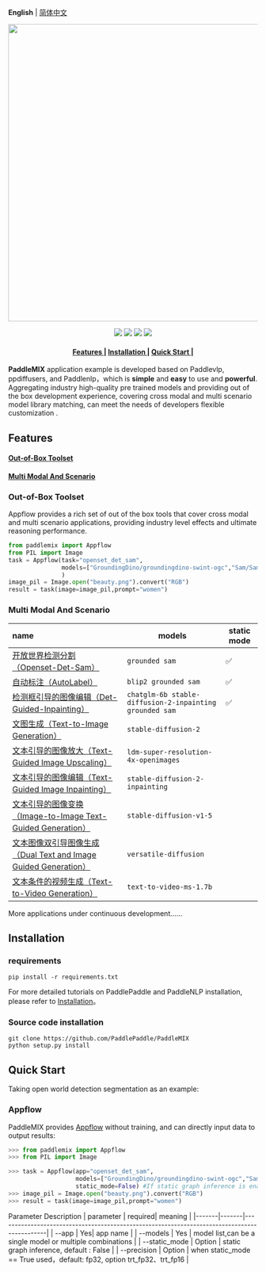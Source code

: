 **English** | [简体中文](./README.md)
<p align="center">
  <img src="https://github.com/PaddlePaddle/PaddleMIX/assets/22989727/2cd19298-1c52-4d73-a0f7-dcdab6a8ec90" align="middle" width = "600" />
</p>

<p align="center">
    <a href="./LICENSE"><img src="https://img.shields.io/badge/license-Apache%202-dfd.svg"></a>
    <a href=""><img src="https://img.shields.io/badge/python-3.7+-aff.svg"></a>
    <a href=""><img src="https://img.shields.io/badge/os-linux%2C%20win%2C%20mac-pink.svg"></a>
    <a href="https://github.com/PaddlePaddle/PaddleMIX/stargazers"><img src="https://img.shields.io/github/stars/PaddlePaddle/PaddleMIX?color=ccf"></a>
</p>

<h4 align="center">
  <a href=#Features> Features </a> |
  <a href=#Installation> Installation </a> |
  <a href=#quick-start> Quick Start </a> |
</h4>

**PaddleMIX** application example is developed based on Paddlevlp, ppdiffusers, and Paddlenlp，which is **simple** and **easy** to use  and **powerful**. Aggregating industry high-quality pre trained models and providing out of the box development experience, covering cross modal and multi scenario model library matching, can meet the needs of developers flexible customization .


## Features

#### <a href=#out-of-box-toolset> Out-of-Box Toolset </a>

#### <a href=#multi-modal-and-scenario> Multi Modal And Scenario </a>



### Out-of-Box Toolset

Appflow provides a rich set of out of the box tools that cover cross modal and multi scenario applications, providing industry level effects and ultimate reasoning performance.
```python
from paddlemix import Appflow
from PIL import Image
task = Appflow(task="openset_det_sam",
               models=["GroundingDino/groundingdino-swint-ogc","Sam/SamVitH-1024"]
               )
image_pil = Image.open("beauty.png").convert("RGB")
result = task(image=image_pil,prompt="women")
```

### Multi Modal And Scenario
| name                           | models                         | static mode   |
| :--------------------------------- | -------------------------------- | ----------|
| [开放世界检测分割（Openset-Det-Sam）](./CVinW/README.md/#开放世界检测分割grounded-sam-detect-and-segment-everything-with-text-prompt)              | `grounded sam`  |     ✅      |
| [自动标注（AutoLabel）](./Automatic_label/README.md/#自动标注autolabel)              | `blip2 grounded sam`        |      ✅       |
| [检测框引导的图像编辑（Det-Guided-Inpainting）](./Inpainting/README.md)      | `chatglm-6b stable-diffusion-2-inpainting grounded sam`                 |     ✅     |
| [文图生成（Text-to-Image Generation）](../ppdiffusers/README.md/#文图生成-text-to-image-generation)      | `stable-diffusion-2`  |         |
| [文本引导的图像放大（Text-Guided Image Upscaling）](../ppdiffusers/README.md/#文本引导的图像放大--超分text-guided-image-upscaling--super-resolution)           | `ldm-super-resolution-4x-openimages`|         |
| [文本引导的图像编辑（Text-Guided Image Inpainting）](../ppdiffusers/README.md/#文本引导的图像编辑text-guided-image-inpainting) | `stable-diffusion-2-inpainting`     |         |
| [文本引导的图像变换（Image-to-Image Text-Guided Generation）](../ppdiffusers/README.md/#文本引导的图像变换image-to-image-text-guided-generation)              | `stable-diffusion-v1-5`    |        |
| [文本图像双引导图像生成（Dual Text and Image Guided Generation）](../ppdiffusers/README.md/#文本图像多模)          | `versatile-diffusion`    |         |
| [文本条件的视频生成（Text-to-Video Generation）](../ppdiffusers/README.md/#文本视频多模)      | `text-to-video-ms-1.7b`  |         |

More applications under continuous development......


## Installation

### requirements

```
pip install -r requirements.txt
```

For more detailed tutorials on PaddlePaddle and PaddleNLP installation, please refer to [Installation](https://github.com/PaddlePaddle/PaddleNLP/blob/develop/docs/get_started/installation.rst)。

### Source code installation

```shell
git clone https://github.com/PaddlePaddle/PaddleMIX
python setup.py install
```
## Quick Start

Taking open world detection segmentation as an example:

### Appflow

PaddleMIX provides [Appflow]() without training, and can directly input data to output results:

```python
>>> from paddlemix import Appflow
>>> from PIL import Image

>>> task = Appflow(app="openset_det_sam",
                   models=["GroundingDino/groundingdino-swint-ogc","Sam/SamVitH-1024"],
                   static_mode=False) #If static graph inference is enabled and set to True, the default dynamic graph
>>> image_pil = Image.open("beauty.png").convert("RGB")
>>> result = task(image=image_pil,prompt="women")
```

Parameter Description
| parameter | required| meaning                                                                                          |
|-------|-------|---------------------------------------------------------------------------------------------|
| --app | Yes| app name                                                                                   |
| --models | Yes | model list,can be a single model or multiple combinations                               |
| --static_mode  | Option | static graph inference, default : False                                          |
| --precision | Option | when static_mode == True used，default: fp32, option trt_fp32、trt_fp16                                                                                    |

